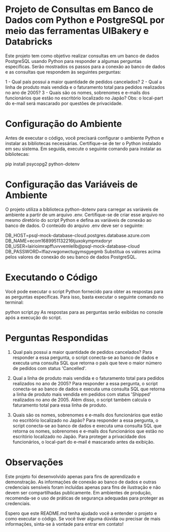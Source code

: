 # Projeto de Consultas em Banco de Dados com Python e PostgreSQL por meio das ferramentas UIBakery e Databricks
Este projeto tem como objetivo realizar consultas em um banco de dados PostgreSQL usando Python para responder a algumas perguntas específicas. Serão mostrados os passos para a conexão ao banco de dados e as consultas que respondem às seguintes perguntas:

1 - Qual país possui a maior quantidade de pedidos cancelados?
2 - Qual a linha de produto mais vendida e o faturamento total para pedidos realizados no ano de 2005?
3 - Quais são os nomes, sobrenomes e e-mails dos funcionários que estão no escritório localizado no Japão? Obs: o local-part do e-mail será mascarado por questões de privacidade.

# Configuração do Ambiente
Antes de executar o código, você precisará configurar o ambiente Python e instalar as bibliotecas necessárias. Certifique-se de ter o Python instalado em seu sistema. Em seguida, execute o seguinte comando para instalar as bibliotecas:

pip install psycopg2 python-dotenv

# Configuração das Variáveis de Ambiente
O projeto utiliza a biblioteca python-dotenv para carregar as variáveis de ambiente a partir de um arquivo .env. Certifique-se de criar esse arquivo no mesmo diretório do script Python e defina as variáveis de conexão ao banco de dados. O conteúdo do arquivo .env deve ser o seguinte:

DB_HOST=psql-mock-database-cloud.postgres.database.azure.com
DB_NAME=ecom1689951132216tjuxokympmxdoryr
DB_USER=lairioimrapffuvvvemlellb@psql-mock-database-cloud
DB_PASSWORD=lflazvwgonwctugymsgyegmb
Substitua os valores acima pelos valores de conexão do seu banco de dados PostgreSQL.

# Executando o Código
Você pode executar o script Python fornecido para obter as respostas para as perguntas específicas. Para isso, basta executar o seguinte comando no terminal:


python script.py
As respostas para as perguntas serão exibidas no console após a execução do script.

# Perguntas Respondidas
1. Qual país possui a maior quantidade de pedidos cancelados?
Para responder a essa pergunta, o script conecta-se ao banco de dados e executa uma consulta SQL que retorna o país que teve o maior número de pedidos com status 'Cancelled'.

2. Qual a linha de produto mais vendida e o faturamento total para pedidos realizados no ano de 2005?
Para responder a essa pergunta, o script conecta-se ao banco de dados e executa uma consulta SQL que retorna a linha de produto mais vendida em pedidos com status 'Shipped' realizados no ano de 2005. Além disso, o script também calcula o faturamento total para essa linha de produto.

3. Quais são os nomes, sobrenomes e e-mails dos funcionários que estão no escritório localizado no Japão?
Para responder a essa pergunta, o script conecta-se ao banco de dados e executa uma consulta SQL que retorna os nomes, sobrenomes e e-mails dos funcionários que estão no escritório localizado no Japão. Para proteger a privacidade dos funcionários, o local-part do e-mail é mascarado antes da exibição.

# Observações
Este projeto foi desenvolvido apenas para fins de aprendizado e demonstração. As informações de conexão ao banco de dados e outras credenciais sensíveis foram incluídas apenas para fins de ilustração e não devem ser compartilhadas publicamente. Em ambientes de produção, recomenda-se o uso de práticas de segurança adequadas para proteger as credenciais.

Espero que este README.md tenha ajudado você a entender o projeto e como executar o código. Se você tiver alguma dúvida ou precisar de mais informações, sinta-se à vontade para entrar em contato!
